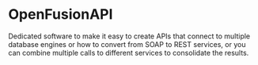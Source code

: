 # OpenFusionAPI
Dedicated software to make it easy to create APIs that connect to multiple database engines or how to convert from SOAP to REST services, or you can combine multiple calls to different services to consolidate the results.
